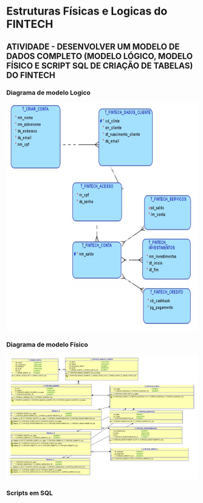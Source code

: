 # Estruturas Físicas e Logicas do FINTECH

## ATIVIDADE - DESENVOLVER UM MODELO DE DADOS COMPLETO (MODELO LÓGICO, MODELO FÍSICO E SCRIPT SQL DE CRIAÇÃO DE TABELAS) DO FINTECH

### Diagrama de modelo Logico 
<img src="https://github.com/imFreitas/FIAP-Estruturas-fisicas-e-logicas/blob/main/modelo%20logico%20img.jpeg" width="740" height="600" />

### Diagrama de modelo Físico 
![fisico](https://github.com/imFreitas/FIAP-Estruturas-fisicas-e-logicas/blob/main/modelo%20fisico%20img.jpeg)
### Scripts em SQL 

